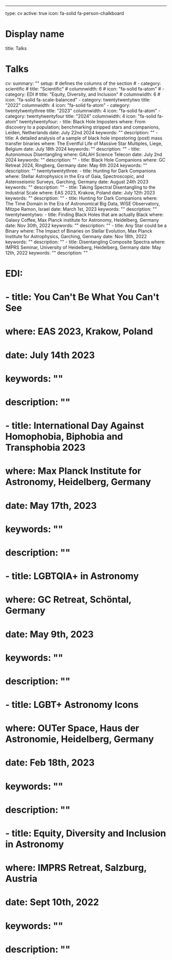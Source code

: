 ---
type: cv
active: true
icon: fa-solid fa-person-chalkboard

# Display name
title: Talks

# Talks
cv:
  summary: ""
  setup:
    # defines the columns of the section
    # - category: scientific
    #   title: "Scientific"
    #   columnwidth: 6
    #   icon: "fa-solid fa-atom"
    # - category: EDI
    #   title: "Equity, Diversity, and Inclusion"
    #   columnwidth: 6
    #   icon: "fa-solid fa-scale-balanced"
    - category: twentytwentytwo
      title: "2022"
      columnwidth: 4
      icon: "fa-solid fa-atom"
    - category: twentytwentythree
      title: "2023"
      columnwidth: 4
      icon: "fa-solid fa-atom"
    - category: twentytwentyfour
      title: "2024"
      columnwidth: 4
      icon: "fa-solid fa-atom"
  twentytwentyfour:
    - title: Black Hole Imposters
      where: From discovery to a population; benchmarking stripped stars and companions, Leiden, Netherlands
      date: July 22nd 2024
      keywords: ""
      description: ""
    - title: A detailed analysis of a sample of black hole impostoring (post) mass transfer binaries
      where: The Eventful Life of Massive Star Multiples, Liege, Belgium
      date: July 18th 2024
      keywords: ""
      description: ""
    - title: Autonomous Disentangling
      where: GALAH Science Telecon
      date: July 2nd 2024
      keywords: ""
      description: ""
    - title: Black Hole Companions
      where: GC Retreat 2024, Ringberg, Germany
      date: May 6th 2024
      keywords: ""
      description: ""
  twentytwentythree:
    - title: Hunting for Dark Companions
      where: Stellar Astrophysics in the Era of Gaia, Spectroscopic, and Asteroseismic Surveys, Garching, Germany
      date: August 24th 2023
      keywords: ""
      description: ""
    - title: Taking Spectral Disentangling to the Industrial Scale
      where: EAS 2023, Krakow, Poland
      date: July 12th 2023
      keywords: ""
      description: ""
    - title: Hunting for Dark Companions
      where: The Time Domain in the Era of Astronomical Big Data, WISE Observatory, Mitzpe Ramon, Israel
      date: March 1st, 2023
      keywords: ""
      description: ""
  twentytwentytwo:
    - title: Finding Black Holes that are actually Black
      where: Galaxy Coffee, Max Planck institute for Astronomy, Heidelberg, Germany
      date: Nov 30th, 2022
      keywords: ""
      description: ""
    - title: Any Star could be a Binary
      where: The Impact of Binaries on Stellar Evolution, Max Planck Institute for Astrophysics, Garching, Germany
      date: Nov 18th, 2022
      keywords: ""
      description: ""
    - title: Disentangling Composite Spectra
      where: IMPRS Seminar, University of Heidelberg, Heidelberg, Germany
      date: May 12th, 2022
      keywords: ""
      description: ""
  # EDI:
  #   - title: You Can't Be What You Can't See
  #     where: EAS 2023, Krakow, Poland
  #     date: July 14th 2023
  #     keywords: ""
  #     description: ""
  #   - title: International Day Against Homophobia, Biphobia and Transphobia 2023
  #     where: Max Planck Institute for Astronomy, Heidelberg, Germany
  #     date: May 17th, 2023
  #     keywords: ""
  #     description: ""
  #   - title: LGBTQIA+ in Astronomy
  #     where: GC Retreat, Schöntal, Germany
  #     date: May 9th, 2023
  #     keywords: ""
  #     description: ""
  #   - title: LGBT+ Astronomy Icons
  #     where: OUTer Space, Haus der Astronomie, Heidelberg, Germany
  #     date: Feb 18th, 2023
  #     keywords: ""
  #     description: ""
  #   - title: Equity, Diversity and Inclusion in Astronomy
  #     where: IMPRS Retreat, Salzburg, Austria
  #     date: Sept 10th, 2022
  #     keywords: ""
  #     description: ""
